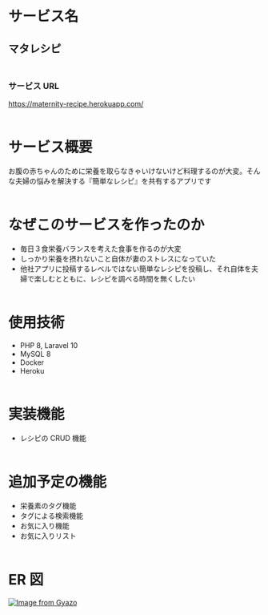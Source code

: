 # サービス名

## マタレシピ<br><br>

### サービス URL

https://maternity-recipe.herokuapp.com/<br><br>

# サービス概要

お腹の赤ちゃんのために栄養を取らなきゃいけないけど料理するのが大変。そんな夫婦の悩みを解決する『簡単なレシピ』を共有するアプリです<br><br>

# なぜこのサービスを作ったのか

- 毎日３食栄養バランスを考えた食事を作るのが大変
- しっかり栄養を摂れないこと自体が妻のストレスになっていた
- 他社アプリに投稿するレベルではない簡単なレシピを投稿し、それ自体を夫婦で楽しむとともに、レシピを調べる時間を無くしたい<br><br>

# 使用技術

- PHP 8, Laravel 10
- MySQL 8
- Docker
- Heroku
  <br><br>

# 実装機能

- レシピの CRUD 機能
  <br><br>

# 追加予定の機能

- 栄養素のタグ機能
- タグによる検索機能
- お気に入り機能
- お気に入りリスト
  <br><br>

# ER 図

[![Image from Gyazo](https://i.gyazo.com/fb2f5b5a5fde804819035d7cb69c92c5.png)](https://gyazo.com/fb2f5b5a5fde804819035d7cb69c92c5)
